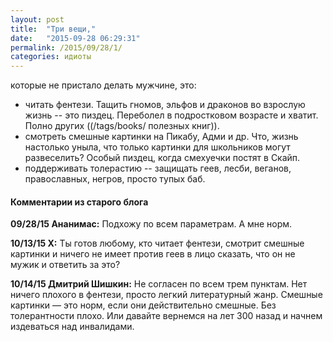 ```yaml
---
layout: post
title:  "Три вещи,"
date:   "2015-09-28 06:29:31"
permalink: /2015/09/28/1/
categories: идиоты
---
```

которые не пристало делать мужчине, это:
 - читать фентези. Тащить гномов, эльфов и драконов во взрослую жизнь -- это пиздец. Переболел в подростковом возрасте и хватит. Полно других ((/tags/books/ полезных книг)).
 - смотреть смешные картинки на Пикабу, Адми и др. Что, жизнь настолько уныла, что только картинки для школьников могут развеселить? Особый пиздец, когда смехуечки постят в Скайп.
 - поддерживать толерастию -- защищать геев, лесби, веганов, православных, негров, просто тупых баб.



#### Комментарии из старого блога


**09/28/15 Ананимас:** Подхожу по всем параметрам. А мне норм.





**10/13/15 X:** Ты готов любому, кто читает фентези, смотрит смешные картинки и ничего не имеет против геев в лицо сказать, что он не мужик и ответить за это?





**10/14/15 Дмитрий Шишкин:** Не согласен по всем трем пунктам. Нет ничего плохого в фентези, просто легкий литературный жанр. Смешные картинки — это норм, если они действительно смешные. Без толерантности плохо. Или давайте вернемся на лет 300 назад и начнем издеваться над инвалидами.




